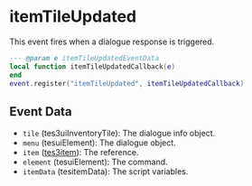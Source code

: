 # itemTileUpdated

This event fires when a dialogue response is triggered.

```lua
--- @param e itemTileUpdatedEventData
local function itemTileUpdatedCallback(e)
end
event.register("itemTileUpdated", itemTileUpdatedCallback)
```

## Event Data

* `tile` (tes3uiInventoryTile): The dialogue info object.
* `menu` (tesuiElement): The dialogue object.
* `item` ([tes3item](../../types/tes3item)): The reference.
* `element` (tesuiElement): The command.
* `itemData` (tesitemData): The script variables.

